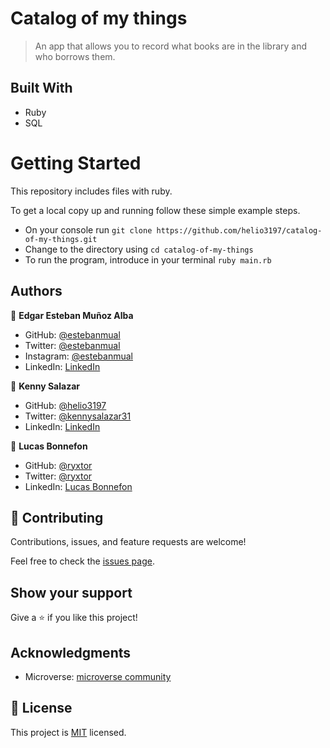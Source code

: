 # Catalog of my things
> An app that allows you to record what books are in the library and who borrows them.

## Built With
- Ruby
- SQL

# Getting Started

This repository includes files with ruby.

To get a local copy up and running follow these simple example steps.

- On your console run `git clone https://github.com/helio3197/catalog-of-my-things.git`
- Change to the directory using `cd catalog-of-my-things`
- To run the program, introduce in your terminal `ruby main.rb`

## Authors

👤 **Edgar Esteban Muñoz Alba**

- GitHub: [@estebanmual](https://github.com/estebanmual)
- Twitter: [@estebanmual](https://twitter.com/estebanmual)
- Instagram: [@estebanmual](https://instagram.com/estebanmual)
- LinkedIn: [LinkedIn](https://linkedin.com/in/estebanmual)

👤 **Kenny Salazar**

- GitHub: [@helio3197](https://github.com/helio3197)
- Twitter: [@kennysalazar31](https://twitter.com/kennysalazar31)
- LinkedIn: [LinkedIn](https://linkedin.com/in/kenny-salazar-1a1687110)

👤 **Lucas Bonnefon**

- GitHub: [@ryxtor](https://github.com/ryxtor)
- Twitter: [@ryxtor](https://twitter.com/ryxtor)
- LinkedIn: [Lucas Bonnefon](https://www.linkedin.com/in/lucas-bonnefon-074a01134/)

## 🤝 Contributing

 Contributions, issues, and feature requests are welcome!

 Feel free to check the [issues page](https://github.com/usorfaitheloho/school-library/issues).

 ## Show your support

 Give a ⭐️ if you like this project!

 ## Acknowledgments

 - Microverse: [microverse community](https://github.com/microverseinc)

 ## 📝 License

 This project is [MIT](./MIT.md) licensed.
